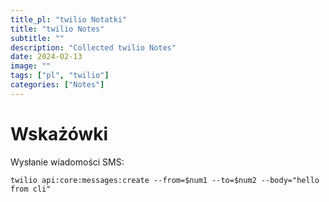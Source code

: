 ```yaml
---
title_pl: "twilio Notatki"
title: "twilio Notes"
subtitle: ""
description: "Collected twilio Notes"
date: 2024-02-13
image: ""
tags: ["pl", "twilio"]
categories: ["Notes"]
---
```


# Wskażówki

Wysłanie wiadomości SMS:

```
twilio api:core:messages:create --from=$num1 --to=$num2 --body="hello from cli"
```

